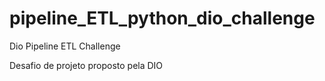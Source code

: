 # pipeline_ETL_python_dio_challenge
Dio Pipeline ETL Challenge

Desafio de projeto proposto pela DIO
